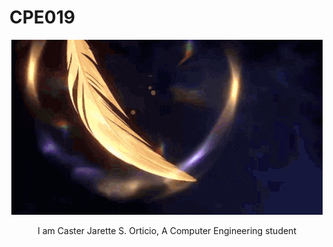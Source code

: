 # CPE019
<p align = "center">
 <img src="https://github.com/Nulily/CPE019/blob/main/Sunday.gif">
</p>
<p align ="center">
 I am Caster Jarette S. Orticio, A Computer Engineering student
</p>
